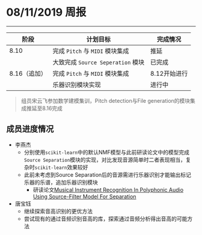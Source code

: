 # 08/11/2019 周报  
---  

|阶段|计划目标|完成情况|  
|--|--|--|  
|8.10|完成 `Pitch` 与 `MIDI` 模块集成|推延|  
||大致完成 `Source Seperation` 模块|已完成|  
|8.16（追加）|完成 `Pitch` 与 `MIDI` 模块集成|8.12开始进行|  
||乐器识别模块实现|进行中|  

> 组员宋云飞参加数学建模集训，Pitch detection与File generation的模块集成推延至8.16完成  


## 成员进度情况  
- 李燕杰  
  - 分别使用`scikit-learn`中的默认NMF模型与此前研读论文中的模型完成`Source Separation`模块的实现，对比发现音源简单时二者表现相当，复杂时`scikit-learn`效果较好  
  - 此前未考虑到Source Separation后的音源需进行乐器识别才能输出标记乐器的乐谱，追加乐器识别模块  
    - 研读论文[Musical Instrument Recognition In Polyphonic Audio Using Source-Filter Model For Separation](https://pdfs.semanticscholar.org/2725/a66fc69e83975e9247d51af70a9664f05fd2.pdf)  
- 唐宝钰  
  - 继续探索音高识别的更优方法  
  - 尝试现有的通过音频识别音高的库，探索通过音频分析得出音高的可能方法  